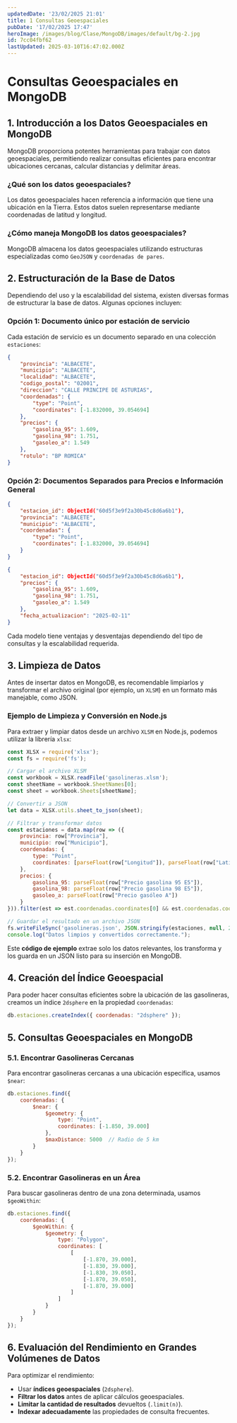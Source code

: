 ```yaml
---
updatedDate: '23/02/2025 21:01'
title: 1 Consultas Geoespaciales
pubDate: '17/02/2025 17:47'
heroImage: /images/blog/Clase/MongoDB/images/default/bg-2.jpg
id: 7cc04fbf62
lastUpdated: 2025-03-10T16:47:02.000Z
---
```

# Consultas Geoespaciales en MongoDB

## 1. Introducción a los Datos Geoespaciales en MongoDB

MongoDB proporciona potentes herramientas para trabajar con datos geoespaciales, permitiendo realizar consultas eficientes para encontrar ubicaciones cercanas, calcular distancias y delimitar áreas.

### ¿Qué son los datos geoespaciales?

Los datos geoespaciales hacen referencia a información que tiene una ubicación en la Tierra. Estos datos suelen representarse mediante coordenadas de latitud y longitud.

### ¿Cómo maneja MongoDB los datos geoespaciales?

MongoDB almacena los datos geoespaciales utilizando estructuras especializadas como `GeoJSON` y `coordenadas de pares`.

## 2. Estructuración de la Base de Datos

Dependiendo del uso y la escalabilidad del sistema, existen diversas formas de estructurar la base de datos. Algunas opciones incluyen:

### Opción 1: Documento único por estación de servicio

Cada estación de servicio es un documento separado en una colección `estaciones`:

```json
{
    "provincia": "ALBACETE",
    "municipio": "ALBACETE",
    "localidad": "ALBACETE",
    "codigo_postal": "02001",
    "direccion": "CALLE PRINCIPE DE ASTURIAS",
    "coordenadas": {
        "type": "Point",
        "coordinates": [-1.832000, 39.054694]
    },
    "precios": {
        "gasolina_95": 1.609,
        "gasolina_98": 1.751,
        "gasoleo_a": 1.549
    },
    "rotulo": "BP ROMICA"
}

```

### Opción 2: Documentos Separados para Precios e Información General

```json
{
    "estacion_id": ObjectId("60d5f3e9f2a30b45c8d6a6b1"),
    "provincia": "ALBACETE",
    "municipio": "ALBACETE",
    "coordenadas": {
        "type": "Point",
        "coordinates": [-1.832000, 39.054694]
    }
}

```

```json
{
    "estacion_id": ObjectId("60d5f3e9f2a30b45c8d6a6b1"),
    "precios": {
        "gasolina_95": 1.609,
        "gasolina_98": 1.751,
        "gasoleo_a": 1.549
    },
    "fecha_actualizacion": "2025-02-11"
}

```

Cada modelo tiene ventajas y desventajas dependiendo del tipo de consultas y la escalabilidad requerida.

## 3. Limpieza de Datos

Antes de insertar datos en MongoDB, es recomendable limpiarlos y transformar el archivo original (por ejemplo, un `XLSM`) en un formato más manejable, como JSON.

### Ejemplo de Limpieza y Conversión en Node.js

Para extraer y limpiar datos desde un archivo `XLSM` en Node.js, podemos utilizar la librería `xlsx`:

```javascript
const XLSX = require('xlsx');
const fs = require('fs');

// Cargar el archivo XLSM
const workbook = XLSX.readFile('gasolineras.xlsm');
const sheetName = workbook.SheetNames[0];
const sheet = workbook.Sheets[sheetName];

// Convertir a JSON
let data = XLSX.utils.sheet_to_json(sheet);

// Filtrar y transformar datos
const estaciones = data.map(row => ({
    provincia: row["Provincia"],
    municipio: row["Municipio"],
    coordenadas: {
        type: "Point",
        coordinates: [parseFloat(row["Longitud"]), parseFloat(row["Latitud"])]
    },
    precios: {
        gasolina_95: parseFloat(row["Precio gasolina 95 E5"]),
        gasolina_98: parseFloat(row["Precio gasolina 98 E5"]),
        gasoleo_a: parseFloat(row["Precio gasóleo A"])
    }
})).filter(est => est.coordenadas.coordinates[0] && est.coordenadas.coordinates[1]);

// Guardar el resultado en un archivo JSON
fs.writeFileSync('gasolineras.json', JSON.stringify(estaciones, null, 2));
console.log("Datos limpios y convertidos correctamente.");

```

Este **código de ejemplo** extrae solo los datos relevantes, los transforma y los guarda en un JSON listo para su inserción en MongoDB.

## 4. Creación del Índice Geoespacial

Para poder hacer consultas eficientes sobre la ubicación de las gasolineras, creamos un índice `2dsphere` en la propiedad `coordenadas`:

```javascript
db.estaciones.createIndex({ coordenadas: "2dsphere" });

```

## 5. Consultas Geoespaciales en MongoDB

### 5.1. Encontrar Gasolineras Cercanas

Para encontrar gasolineras cercanas a una ubicación específica, usamos `$near`:

```javascript
db.estaciones.find({
    coordenadas: {
        $near: {
            $geometry: {
                type: "Point",
                coordinates: [-1.850, 39.000]
            },
            $maxDistance: 5000  // Radio de 5 km
        }
    }
});

```

### 5.2. Encontrar Gasolineras en un Área

Para buscar gasolineras dentro de una zona determinada, usamos `$geoWithin`:

```javascript
db.estaciones.find({
    coordenadas: {
        $geoWithin: {
            $geometry: {
                type: "Polygon",
                coordinates: [
                    [
                        [-1.870, 39.000],
                        [-1.830, 39.000],
                        [-1.830, 39.050],
                        [-1.870, 39.050],
                        [-1.870, 39.000]
                    ]
                ]
            }
        }
    }
});

```

## 6. Evaluación del Rendimiento en Grandes Volúmenes de Datos

Para optimizar el rendimiento:

-   Usar **índices geoespaciales** (`2dsphere`).
-   **Filtrar los datos** antes de aplicar cálculos geoespaciales.
-   **Limitar la cantidad de resultados** devueltos (`.limit(n)`).
-   **Indexar adecuadamente** las propiedades de consulta frecuentes.
<!--stackedit_data:
eyJoaXN0b3J5IjpbMjYyNDM5ODkwLDgyOTQyODQ1NV19
-->
